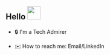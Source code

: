 ## Hello <img src="https://media.tenor.com/SNL9_xhZl9oAAAAi/waving-hand-joypixels.gif" height="35px"/>


- 🔒 I'm a Tech Admirer
<!--- - 📚 I've  -->
- ✉️ How to reach me: Email/LinkedIn
<!--- ⚡ Not-so-fun fact: 
- ⚡ Fun fact: 

</br>

<img src="https://github-readme-stats.vercel.app/api?username=joeljtomy&include_all_commits=true&theme=github_dark&title_color=26a0da&icon_color=26a0da&hide_border=true&custom_title=Github%20Stats&show_icons=true"/>\
<img src="https://github-readme-stats.vercel.app/api/top-langs/?username=joeljtomy&theme=github_dark&title_color=26a0da&hide_border=true&custom_title=Most%20Used%20Languages&layout=compact&langs_count=10&card_width=445"/>

## Tools -->

